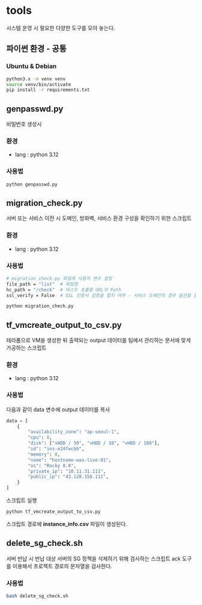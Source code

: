 # tools

시스템 운영 시 필요한 다양한 도구를 모아 놓는다.

## 파이썬 환경 - 공통

### Ubuntu & Debian

```bash
python3.x -m venv venv
source venv/bin/activate
pip install -r requirements.txt
```

## genpasswd.py

비밀번호 생성시

### 환경

* lang : python 3.12

### 사용법

```bash
python genpasswd.py
```

## migration_check.py

서버 또는 서비스 이전 시 도메인, 방화벽, 서비스 환경 구성을 확인하기 위한 스크립트

### 환경

* lang : python 3.12

### 사용법

```bash
# migration_check.py 파일에 사용자 변수 설정 
file_path = "list"  # 파일명
hc_path = "/check"  # 테스트 호출할 URL의 Path
ssl_verify = False  # SSL 인증서 검증을 할지 여부 - 서비스 도메인의 경우 옵션을 활성화해서 인증서도 검증한다.

python migration_check.py
```


## tf_vmcreate_output_to_csv.py

테라폼으로 VM을 생성한 뒤 출력되는 output 데이터를 팀에서 관리하는 문서에 맞게 가공하는 스크립트

### 환경

* lang : python 3.12

### 사용법

다음과 같이 data 변수에 output 데이터를 복사

```python
data = [
    {
        "availability_zone": "ap-seoul-1",
        "cpu": 8,
        "disk": ["vHDD / 50", "vHDD / 10", "vHDD / 100"],
        "id": "ins-e24fwcbb",
        "memory": 8,
        "name": "hostname-was-live-01",
        "os": "Rocky 8.8",
        "private_ip": "10.11.31.111",
        "public_ip": "43.128.156.111",
    }
]
```

스크립트 실행

```bash
python tf_vmcreate_output_to_csv.py
```

스크립트 경로에 **instance_info.csv** 파일이 생성된다.

## delete_sg_check.sh

서버 반납 시 반납 대상 서버의 SG 정책을 삭제하기 위해 검사하는 스크립트
ack 도구를 이용해서 프로젝트 경로의 문자열을 검사한다.

### 사용법

```bash
bash delete_sg_check.sh
```
